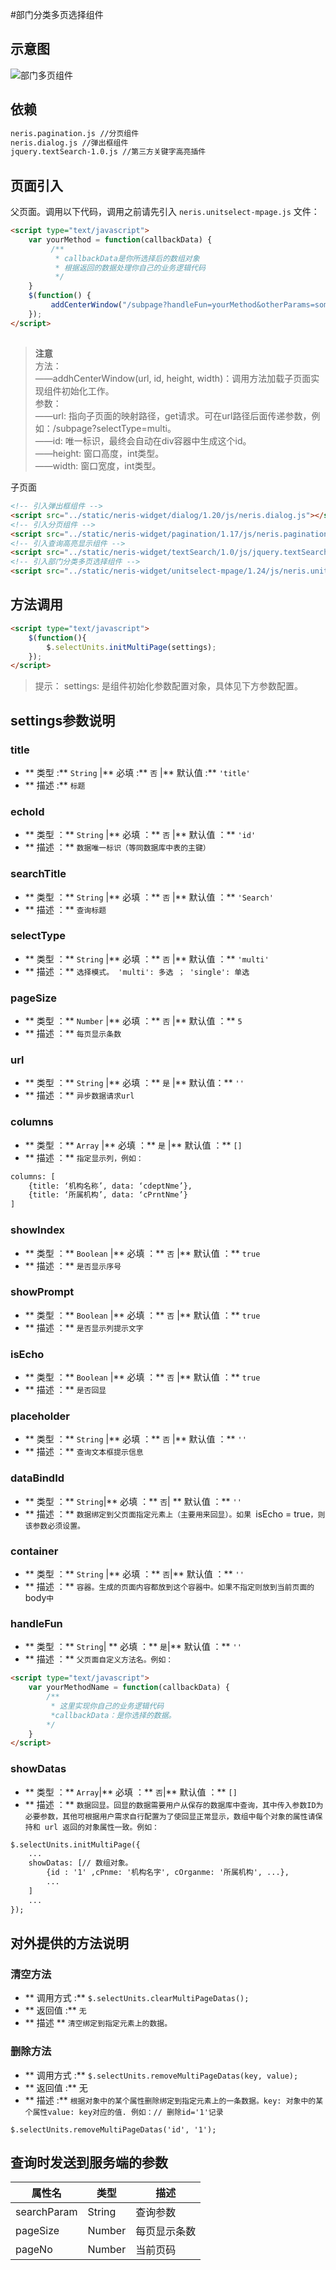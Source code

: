 #部门分类多页选择组件

## 示意图
![部门多页组件](../../assets/imgs/nerisUnitsMultiPage/MultiPage.png)
## 依赖
```html 
neris.pagination.js //分页组件
neris.dialog.js //弹出框组件
jquery.textSearch-1.0.js //第三方关键字高亮插件
```

## 页面引入
父页面。调用以下代码，调用之前请先引入 ```neris.unitselect-mpage.js``` 文件：

```html
<script type="text/javascript">
	var yourMethod = function(callbackData) {
	     /**
	      * callbackData是你所选择后的数组对象
	      * 根据返回的数据处理你自己的业务逻辑代码
	      */
	}
	$(function() {
	     addCenterWindow("/subpage?handleFun=yourMethod&otherParams=someValue", "selectUnits", 600, 950);
	});
</script>
```

## 

> **注意** <br>方法：<br>
——addhCenterWindow(url, id, height, width)：调用方法加载子页面实现组件初始化工作。<br>
参数：<br>
——url: 指向子页面的映射路径，get请求。可在url路径后面传递参数，例如：/subpage?selectType=multi。<br>
——id: 唯一标识，最终会自动在div容器中生成这个id。<br>
——height: 窗口高度，int类型。<br>
——width: 窗口宽度，int类型。


子页面

```html 
<!-- 引入弹出框组件 -->
<script src="../static/neris-widget/dialog/1.20/js/neris.dialog.js"></script>
<!-- 引入分页组件 -->
<script src="../static/neris-widget/pagination/1.17/js/neris.pagination.js"></script>
<!-- 引入查询高亮显示组件 -->
<script src="../static/neris-widget/textSearch/1.0/js/jquery.textSearch-1.0.js"></script>
<!-- 引入部门分类多页选择组件 -->
<script src="../static/neris-widget/unitselect-mpage/1.24/js/neris.unitselect-mpage.js"></script> 
```

## 方法调用
```html
<script type="text/javascript">
	$(function(){
		$.selectUnits.initMultiPage(settings);
	});
</script>
```


> 提示： settings: 是组件初始化参数配置对象，具体见下方参数配置。

## settings参数说明

### title
- ** 类型 :** `String`
|** 必填 :** `否`
|** 默认值 :** `'title'`
- ** 描述 :** `标题`

### echoId
- ** 类型 ：**	`String` 
	|** 必填 ：**	`否`
	|** 默认值 ：**	`'id'`
- ** 描述 ：** `数据唯一标识（等同数据库中表的主键）`

### searchTitle
- ** 类型 ：**	 `String`
	|** 必填 ：**	`否`
	|** 默认值 ：**	`'Search'`
- ** 描述 ：** `查询标题`

### selectType
- ** 类型 ：**	 `String`
	|** 必填 ：**	`否`
	|** 默认值 ：**	`'multi'`
- ** 描述 ：** `选择模式。 'multi': 多选 ； 'single': 单选`

### pageSize
- ** 类型 ：** `Number`
	|** 必填 ：**	`否`
	|** 默认值 ：**	`5`
- ** 描述 ：** `每页显示条数`

### url
- ** 类型 ：** `String`
|** 必填 ：** `是`
|** 默认值：** `''`
- ** 描述 ：** `异步数据请求url`

### columns
- ** 类型 ：** `Array`
	|** 必填 ：**	`是`
	|** 默认值 ：**	`[]`
- ** 描述 ：** `指定显示列，例如：`
```html
columns: [
	{title: ‘机构名称’, data: ‘cdeptNme’},
	{title: ‘所属机构’, data: ‘cPrntNme’}
]
```

### showIndex
- ** 类型 ：**  `Boolean` 
	|** 必填 ：**	`否`
	|** 默认值 ：**	`true`
- ** 描述 ：** `是否显示序号`

### showPrompt
- ** 类型 ：**	 `Boolean`
	|** 必填 ：**	`否`
	|** 默认值 ：**	`true`
- ** 描述 ：** `是否显示列提示文字`

### isEcho
- ** 类型 ：**	 `Boolean`
	|** 必填 ：**	`否`	
	|** 默认值 ：**	`true`
- ** 描述 ：** `是否回显`

### placeholder
- ** 类型 ：**	 `String`
	|** 必填 ：**	`否`
	|** 默认值 ：**	`''`
- ** 描述 ：** `查询文本框提示信息`

### dataBindId
- ** 类型 ：**	`String`|** 必填 ：**	`否`| ** 默认值 ：**	`''`
- ** 描述 ：** `数据绑定到父页面指定元素上（主要用来回显）。如果 `isEcho = true`，则该参数必须设置。`

### container
- ** 类型 ：**	`String` |** 必填 ：**	`否`|** 默认值 ：**	`''`
- ** 描述 ：** `容器。生成的页面内容都放到这个容器中。如果不指定则放到当前页面的`body`中`

### handleFun
- ** 类型 ：**	 `String`| ** 必填 ：**	`是`|** 默认值 ：**	`''`
- ** 描述 ：** `父页面自定义方法名。例如：`
```html
<script type="text/javascript">
	var yourMethodName = function(callbackData) {
		/**
		 * 这里实现你自己的业务逻辑代码
		 *callbackData：是你选择的数据。
		*/
	}
</script>
```

### showDatas
- ** 类型 ：**	 `Array`|** 必填 ：**	`否`|** 默认值 ：**	`[]`
- ** 描述 ：** `数据回显。回显的数据需要用户从保存的数据库中查询，其中传入参数ID为必要参数，其他可根据用户需求自行配置为了使回显正常显示，数组中每个对象的属性请保持和 url 返回的对象属性一致。例如：`

```html
$.selectUnits.initMultiPage({
	...
	showDatas: [// 数组对象。
		{id : '1' ,cPnme: '机构名字', cOrganme: '所属机构', ...},  
		...
	] 
	...
});
```

## 对外提供的方法说明

### 清空方法
- ** 调用方式 :**  ```$.selectUnits.clearMultiPageDatas();```
- ** 返回值 :**  	`无`
- ** 描述 ** `清空绑定到指定元素上的数据。`

### 删除方法
- ** 调用方式 :**  ```$.selectUnits.removeMultiPageDatas(key, value);```
- ** 返回值 :**  	无
- ** 描述 :** `根据对象中的某个属性删除绑定到指定元素上的一条数据。key: 对象中的某个属性value: key对应的值. 例如：// 删除id='1'记录`
```
$.selectUnits.removeMultiPageDatas('id', '1');
```

## 查询时发送到服务端的参数

|属性名	      |类型	 |描述     		|
|-------------|------|--------------|
|searchParam  |String|查询参数   	|
|pageSize	  |Number|每页显示条数	|
|pageNo	      |Number|当前页码		|